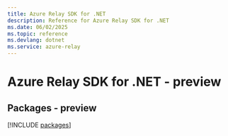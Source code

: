 ```yaml
---
title: Azure Relay SDK for .NET
description: Reference for Azure Relay SDK for .NET
ms.date: 06/02/2025
ms.topic: reference
ms.devlang: dotnet
ms.service: azure-relay
---
```

# Azure Relay SDK for .NET - preview
## Packages - preview
[!INCLUDE [packages](relay-index.md)]